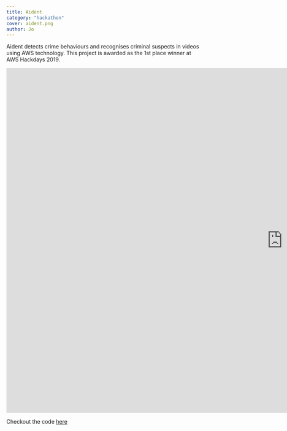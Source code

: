 ```yaml
---
title: Aident
category: "hackathon"
cover: aident.png
author: Jo
---
```


Aident detects crime behaviours and recognises criminal suspects in videos using AWS technology. This project is 
awarded as the 1st place winner at AWS Hackdays 2019.

<iframe width="1440" height="900" src="https://www.youtube.com/embed/ouTdvoKeZaE" frameborder="0" allow="accelerometer; encrypted-media; gyroscope; picture-in-picture" allowfullscreen></iframe>

Checkout the code [here](https://github.com/johannesridho/aident)
